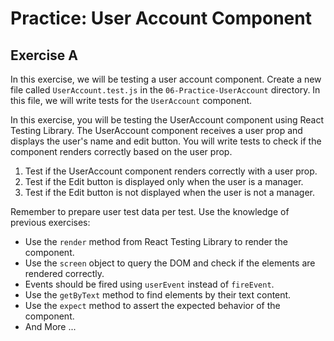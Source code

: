 # Practice: User Account Component

## Exercise A

In this exercise, we will be testing a user account component. Create a new file called `UserAccount.test.js` in the `06-Practice-UserAccount` directory. In this file, we will write tests for the `UserAccount` component.

In this exercise, you will be testing the UserAccount component using React Testing Library. The UserAccount component receives a user prop and displays the user's name and edit button. You will write tests to check if the component renders correctly based on the user prop.

1. Test if the UserAccount component renders correctly with a user prop.
2. Test if the Edit button is displayed only when the user is a manager.
3. Test if the Edit button is not displayed when the user is not a manager.

Remember to prepare user test data per test.
Use the knowledge of previous exercises:
- Use the `render` method from React Testing Library to render the component.
- Use the `screen` object to query the DOM and check if the elements are rendered correctly.
- Events should be fired using `userEvent` instead of `fireEvent`.
- Use the `getByText` method to find elements by their text content.
- Use the `expect` method to assert the expected behavior of the component.
- And More ...

